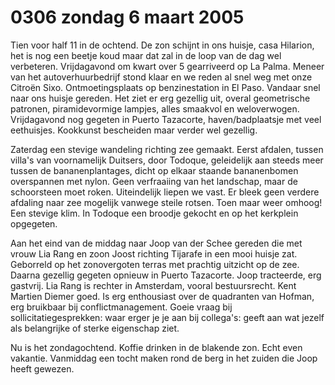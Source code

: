 # 0306 zondag 6 maart 2005
Tien voor half 11 in de ochtend. De zon schijnt in ons huisje, casa Hilarion, het is nog een beetje koud maar dat zal in de loop van de dag wel verbeteren. Vrijdagavond om kwart over 5 gearriveerd op La Palma. Meneer van het autoverhuurbedrijf stond klaar en we reden al snel weg met onze Citroën Sixo. Ontmoetingsplaats op benzinestation in El Paso. Vandaar snel naar ons huisje gereden. Het ziet er erg gezellig uit, overal geometrische patronen, piramidevormige lampjes, alles smaakvol en weloverwogen. Vrijdagavond nog gegeten in Puerto Tazacorte, haven/badplaatsje met veel eethuisjes. Kookkunst bescheiden maar verder wel gezellig.

Zaterdag een stevige wandeling richting zee gemaakt. Eerst afdalen, tussen villa's van voornamelijk Duitsers, door Todoque, geleidelijk aan steeds meer tussen de bananenplantages, dicht op elkaar staande bananenbomen overspannen met nylon. Geen verfraaiing van het landschap, maar de schoorsteen moet roken. Uiteindelijk liepen we vast. Er bleek geen verdere afdaling naar zee mogelijk vanwege steile rotsen. Toen maar weer omhoog! Een stevige klim. In Todoque een broodje gekocht en op het kerkplein opgegeten.

Aan het eind van de middag naar Joop van der Schee gereden die met vrouw Lia Rang en zoon Joost richting Tijarafe in een mooi huisje zat. Geborreld op het zonovergoten terras met prachtig uitzicht op de zee. Daarna gezellig gegeten opnieuw in Puerto Tazacorte. Joop tracteerde, erg gastvrij. Lia Rang is rechter in Amsterdam, vooral bestuursrecht. Kent Martien Diemer goed. Is erg enthousiast over de quadranten van Hofman, erg bruikbaar bij conflictmanagement. Goeie vraag bij sollicitatiegesprekken: waar erger je je aan bij collega's: geeft aan wat jezelf als belangrijke of sterke eigenschap ziet.

Nu is het zondagochtend. Koffie drinken in de blakende zon. Echt even vakantie. Vanmiddag een tocht maken rond de berg in het zuiden die Joop heeft gewezen.